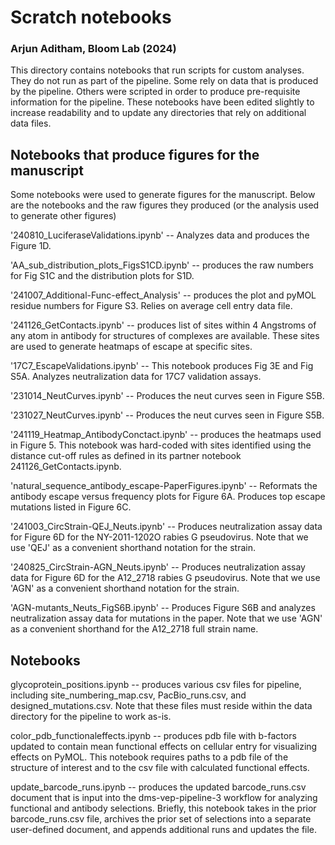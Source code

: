 # Scratch notebooks
### Arjun Aditham, Bloom Lab (2024)

This directory contains notebooks that run scripts for custom analyses. They do not run as part of the pipeline. Some rely on data that is produced by the pipeline. Others were scripted in order to produce pre-requisite information for the pipeline. These notebooks have been edited slightly to increase readability and to update any directories that rely on additional data files.

## Notebooks that produce figures for the manuscript

Some notebooks were used to generate figures for the manuscript. Below are the notebooks and the raw figures they produced (or the analysis used to generate other figures)

'240810_LuciferaseValidations.ipynb' -- Analyzes data and produces the Figure 1D.

'AA_sub_distribution_plots_FigsS1CD.ipynb' -- produces the raw numbers for Fig S1C and the distribution plots for S1D. 

'241007_Additional-Func-effect_Analysis' -- produces the plot and pyMOL residue numbers for Figure S3. Relies on average cell entry data file.

'241126_GetContacts.ipynb' -- produces list of sites within 4 Angstroms of any atom in antibody for structures of complexes are available. These sites are used to generate heatmaps of escape at specific sites.

'17C7_EscapeValidations.ipynb' -- This notebook produces Fig 3E and Fig S5A. Analyzes neutralization data for 17C7 validation assays. 

'231014_NeutCurves.ipynb' -- Produces the neut curves seen in Figure S5B.

'231027_NeutCurves.ipynb' -- Produces the neut curves seen in Figure S5B.

'241119_Heatmap_AntibodyConctact.ipynb' -- produces the heatmaps used in Figure 5. This notebook was hard-coded with sites identified using the distance cut-off rules as defined in its partner notebook 241126_GetContacts.ipynb. 

'natural_sequence_antibody_escape-PaperFigures.ipynb' -- Reformats the antibody escape versus frequency plots for Figure 6A. Produces top escape mutations listed in Figure 6C.

'241003_CircStrain-QEJ_Neuts.ipynb' -- Produces neutralization assay data for Figure 6D for the NY-2011-1202O rabies G pseudovirus. Note that we use 'QEJ' as a convenient shorthand notation for the strain.

'240825_CircStrain-AGN_Neuts.ipynb' -- Produces neutralization assay data for Figure 6D for the A12_2718 rabies G pseudovirus. Note that we use 'AGN' as a convenient shorthand notation for the strain.

'AGN-mutants_Neuts_FigS6B.ipynb' -- Produces Figure S6B and analyzes neutralization assay data for mutations in the paper. Note that we use 'AGN' as a convenient shorthand for the A12_2718 full strain name. 


## Notebooks

glycoprotein_positions.ipynb -- produces various csv files for pipeline, including site_numbering_map.csv, PacBio_runs.csv, and designed_mutations.csv. Note that these files must reside within the data directory for the pipeline to work as-is. 

color_pdb_functionaleffects.ipynb -- produces pdb file with b-factors updated to contain mean functional effects on cellular entry for visualizing effects on PyMOL. This notebook requires paths to a pdb file of the structure of interest and to the csv file with calculated functional effects.

update_barcode_runs.ipynb -- produces the updated barcode_runs.csv document that is input into the dms-vep-pipeline-3 workflow for analyzing functional and antibody selections. Briefly, this notebook takes in the prior barcode_runs.csv file, archives the prior set of selections into a separate user-defined document, and appends additional runs and updates the file.

